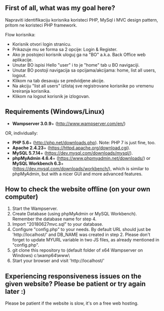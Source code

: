 ## First of all, what was my goal here?

Napraviti identifikaciju korisnika koristeci PHP, MySql i MVC design pattern, pritom ne koristeci PHP framework.

Flow korisnika:
- Korisnik otvori login stranicu.
- Prikazuje mu se forma sa 2 opcije: Login & Register.
- Ako je postojeci korisnik uloguj ga na "BO" a.k.a. Back Office web aplikacije.
- Unutar BO ispisi Hello "user" i to je "home" tab u BO navigaciji.
- Unutar BO postoji navigacija sa opcijama/akcijama: home, list all users, logout.
- Klikom na tab desavaju se predvidjene akcije.
- Na akciju "list all users" izlistaj sve registrovane korisnike po vremenu kreiranja korisnika.
- Klikom na logout korisnik je izlogovan.

## Requirements (Windows/Linux)

- **Wampserver 3.0.9**+ (http://www.wampserver.com/en/)

OR, individually:

- **PHP 5.6**+ (http://php.net/downloads.php). Note: PHP 7 is just fine, too.
- **Apache 2.4.23**+ (https://httpd.apache.org/download.cgi).
- **MySQL 5.7.14**+ (https://dev.mysql.com/downloads/mysql/).
- **phpMyAdmin 4.6.4**+ (https://www.phpmyadmin.net/downloads/) or **MySQL Workbench 6.3**+ (https://dev.mysql.com/downloads/workbench/), which is similar to phpMyAdmin, but with a nicer GUI and more advanced features.

## How to check the website offline (on your own computer)

1. Start the Wampserver.
2. Create Database (using phpMyAdmin or MySQL Workbench). Remember the database name for step 4.
3. Import "20180627mvc.sql" to your database.
4. Configure "config.php" to your needs. By default URL should just be 'http://localhost/' and DB_NAME was created in step 2. Please don't forget to update MYURL variable in two JS files, as already mentioned in "config.php".
5. git clone this repository to (default folder of x64 Wampserver on Windows) c:\wamp64\www\
6. Start your browser and visit 'http://localhost/'

## Experiencing responsiveness issues on the given website? Please be patient or try again later :)

Please be patient if the website is slow, it's on a free web hosting.